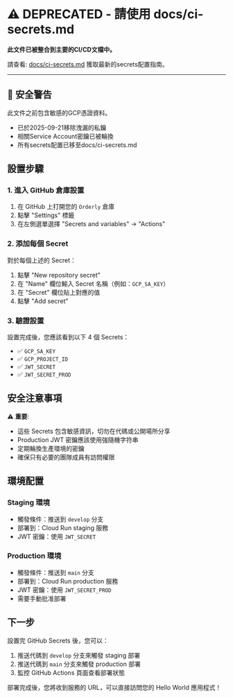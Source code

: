 # ⚠️ DEPRECATED - 請使用 docs/ci-secrets.md

**此文件已被整合到主要的CI/CD文檔中。**

請查看: [docs/ci-secrets.md](./ci-secrets.md) 獲取最新的secrets配置指南。

---

## 🚨 安全警告

此文件之前包含敏感的GCP憑證資料。
- 已於2025-09-21移除洩漏的私鑰
- 相關Service Account密鑰已被輪換
- 所有secrets配置已移至docs/ci-secrets.md

## 設置步驟

### 1. 進入 GitHub 倉庫設置
1. 在 GitHub 上打開您的 `Orderly` 倉庫
2. 點擊 "Settings" 標籤
3. 在左側選單選擇 "Secrets and variables" → "Actions"

### 2. 添加每個 Secret
對於每個上述的 Secret：
1. 點擊 "New repository secret"
2. 在 "Name" 欄位輸入 Secret 名稱（例如：`GCP_SA_KEY`）
3. 在 "Secret" 欄位貼上對應的值
4. 點擊 "Add secret"

### 3. 驗證設置
設置完成後，您應該看到以下 4 個 Secrets：
- ✅ `GCP_SA_KEY`
- ✅ `GCP_PROJECT_ID`
- ✅ `JWT_SECRET`
- ✅ `JWT_SECRET_PROD`

## 安全注意事項

⚠️ **重要**: 
- 這些 Secrets 包含敏感資訊，切勿在代碼或公開場所分享
- Production JWT 密鑰應該使用強隨機字符串
- 定期輪換生產環境的密鑰
- 確保只有必要的團隊成員有訪問權限

## 環境配置

### Staging 環境
- 觸發條件：推送到 `develop` 分支
- 部署到：Cloud Run staging 服務
- JWT 密鑰：使用 `JWT_SECRET`

### Production 環境
- 觸發條件：推送到 `main` 分支
- 部署到：Cloud Run production 服務
- JWT 密鑰：使用 `JWT_SECRET_PROD`
- 需要手動批准部署

## 下一步

設置完 GitHub Secrets 後，您可以：
1. 推送代碼到 `develop` 分支來觸發 staging 部署
2. 推送代碼到 `main` 分支來觸發 production 部署
3. 監控 GitHub Actions 頁面查看部署狀態

部署完成後，您將收到服務的 URL，可以直接訪問您的 Hello World 應用程式！